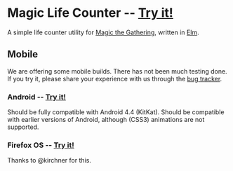 # Magic Life Counter -- [Try it!](http://aforemny.github.io/magic)

A simple life counter utility for [Magic the
Gathering](https://en.wikipedia.org/wiki/Magic:_The_Gathering), written in
[Elm](http://elm-lang.org).

## Mobile

We are offering some mobile builds. There has not been much testing done. If
you try it, please share your experience with us through the [bug tracker](/issues).

### Android -- [Try it!](http://aforemny.github.io/get-android/magic.apk)

Should be fully compatible with Android 4.4 (KitKat). Should be compatible with
earlier versions of Android, although (CSS3) animations are not supported.

### Firefox OS -- [Try it!](http://aforemny.github.io/get-firefox-os)

Thanks to @kirchner for this.
